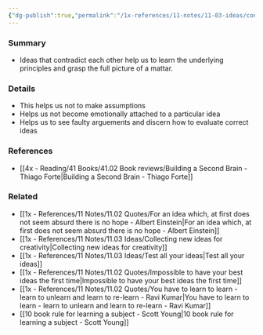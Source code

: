 ```yaml
---
{"dg-publish":true,"permalink":"/1x-references/11-notes/11-03-ideas/consider-ideas-that-are-opposed-to-each-other/","title":"Consider ideas that are opposed to each other","created":"2023-09-16T12:27:00.078+03:00","updated":"2024-02-14T20:18:34.233+03:00"}
---
```



### Summary
- Ideas that contradict each other help us to learn the underlying principles and grasp the full picture of a mattar.

### Details
- This helps us not to make assumptions
- Helps us not become emotionally attached to a particular idea
- Helps us to see faulty arguements and discern how to evaluate correct ideas

### References
- [[4x - Reading/41 Books/41.02 Book reviews/Building a Second Brain - Thiago Forte\|Building a Second Brain - Thiago Forte]]

### Related
- [[1x - References/11 Notes/11.02 Quotes/For an idea which, at first does not seem absurd there is no hope - Albert Einstein\|For an idea which, at first does not seem absurd there is no hope - Albert Einstein]]
- [[1x - References/11 Notes/11.03 Ideas/Collecting new ideas for creativity\|Collecting new ideas for creativity]]
- [[1x - References/11 Notes/11.03 Ideas/Test all your ideas\|Test all your ideas]]
- [[1x - References/11 Notes/11.02 Quotes/Impossible to have your best ideas the first time\|Impossible to have your best ideas the first time]]
- [[1x - References/11 Notes/11.02 Quotes/You have to learn to learn - learn to unlearn and learn to re-learn - Ravi Kumar\|You have to learn to learn - learn to unlearn and learn to re-learn - Ravi Kumar]]
- [[10 book rule for learning a subject - Scott Young\|10 book rule for learning a subject - Scott Young]]